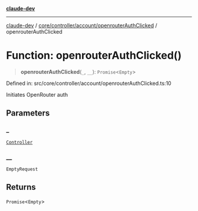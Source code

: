 [**claude-dev**](../../../../../README.md)

***

[claude-dev](../../../../../README.md) / [core/controller/account/openrouterAuthClicked](../README.md) / openrouterAuthClicked

# Function: openrouterAuthClicked()

> **openrouterAuthClicked**(`_`, `__`): `Promise`\<`Empty`\>

Defined in: src/core/controller/account/openrouterAuthClicked.ts:10

Initiates OpenRouter auth

## Parameters

### \_

[`Controller`](../../../classes/Controller.md)

### \_\_

`EmptyRequest`

## Returns

`Promise`\<`Empty`\>
